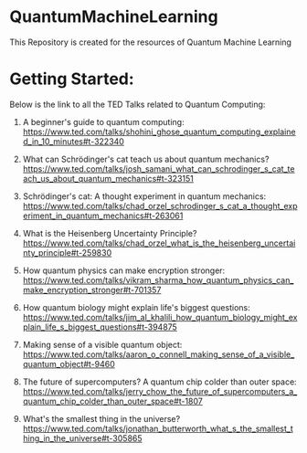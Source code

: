 # QuantumMachineLearning
This Repository is created for the resources of Quantum Machine Learning

# Getting Started:
Below is the link to all the TED Talks related to Quantum Computing:

1. A beginner's guide to quantum computing:
https://www.ted.com/talks/shohini_ghose_quantum_computing_explained_in_10_minutes#t-322340

2. What can Schrödinger's cat teach us about quantum mechanics?
https://www.ted.com/talks/josh_samani_what_can_schrodinger_s_cat_teach_us_about_quantum_mechanics#t-323151

3. Schrödinger's cat: A thought experiment in quantum mechanics:
https://www.ted.com/talks/chad_orzel_schrodinger_s_cat_a_thought_experiment_in_quantum_mechanics#t-263061

4. What is the Heisenberg Uncertainty Principle?
https://www.ted.com/talks/chad_orzel_what_is_the_heisenberg_uncertainty_principle#t-259830

5. How quantum physics can make encryption stronger:
https://www.ted.com/talks/vikram_sharma_how_quantum_physics_can_make_encryption_stronger#t-701357

6. How quantum biology might explain life's biggest questions:
https://www.ted.com/talks/jim_al_khalili_how_quantum_biology_might_explain_life_s_biggest_questions#t-394875

7. Making sense of a visible quantum object:
https://www.ted.com/talks/aaron_o_connell_making_sense_of_a_visible_quantum_object#t-9460

8. The future of supercomputers? A quantum chip colder than outer space:
https://www.ted.com/talks/jerry_chow_the_future_of_supercomputers_a_quantum_chip_colder_than_outer_space#t-1807

9. What's the smallest thing in the universe?
https://www.ted.com/talks/jonathan_butterworth_what_s_the_smallest_thing_in_the_universe#t-305865
